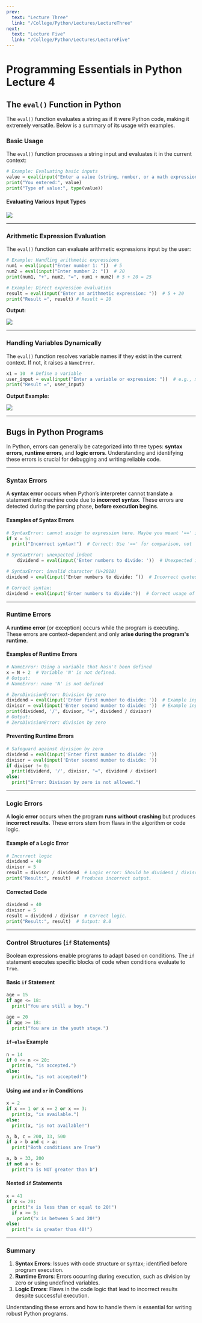 ```yaml
---
prev:
  text: "Lecture Three"
  link: "/College/Python/Lectures/LectureThree"
next:
  text: "Lecture Five"
  link: "/College/Python/Lectures/LectureFive"
---
```


# Programming Essentials in Python Lecture 4

## The `eval()` Function in Python

The `eval()` function evaluates a string as if it were Python code, making it extremely versatile. Below is a summary of its usage with examples.

### Basic Usage

The `eval()` function processes a string input and evaluates it in the current context:

```Python
# Example: Evaluating basic inputs
value = eval(input("Enter a value (string, number, or a math expression): "))
print("You entered:", value)
print("Type of value:", type(value))
```

#### Evaluating Various Input Types

![](../imgs/output1.png)

---

### Arithmetic Expression Evaluation

The `eval()` function can evaluate arithmetic expressions input by the user:

```python
# Example: Handling arithmetic expressions
num1 = eval(input("Enter number 1: "))  # 5
num2 = eval(input("Enter number 2: "))  # 20
print(num1, "+", num2, "=", num1 + num2) # 5 + 20 = 25

# Example: Direct expression evaluation
result = eval(input("Enter an arithmetic expression: "))  # 5 + 20
print("Result =", result) # Result = 20
```

**Output:**

![](../imgs/output2.png)

---

### Handling Variables Dynamically

The `eval()` function resolves variable names if they exist in the current context. If not, it raises a `NameError`.

```python
x1 = 10  # Define a variable
user_input = eval(input("Enter a variable or expression: "))  # e.g., x1 * 2
print("Result =", user_input)
```

**Output Example:**

![](../imgs/output3.png)

---

## Bugs in Python Programs

In Python, errors can generally be categorized into three types: **syntax errors**, **runtime errors**, and **logic errors**. Understanding and identifying these errors is crucial for debugging and writing reliable code.

---

### Syntax Errors

A **syntax error** occurs when Python’s interpreter cannot translate a statement into machine code due to **incorrect syntax**. These errors are detected during the parsing phase, **before execution begins**.

#### Examples of Syntax Errors

```python
# SyntaxError: cannot assign to expression here. Maybe you meant '==' instead of '='?
if x = 5:
  print("Incorrect syntax!")  # Correct: Use '==' for comparison, not '=' for assignment.

# SyntaxError: unexpected indent
    dividend = eval(input('Enter numbers to divide: '))  # Unexpected indent.

# SyntaxError: invalid character (U+2018)
dividend = eval(input(‘Enter numbers to divide: ’))  # Incorrect quotes (smart quotes).

# Correct syntax:
dividend = eval(input('Enter numbers to divide:'))  # Correct usage of quotes and indentation.
```

---

### Runtime Errors

A **runtime error** (or exception) occurs while the program is executing. These errors are context-dependent and only **arise during the program's runtime**.

#### Examples of Runtime Errors

```python
# NameError: Using a variable that hasn't been defined
x = N + 2  # Variable 'N' is not defined.
# Output:
# NameError: name 'N' is not defined

# ZeroDivisionError: Division by zero
dividend = eval(input('Enter first number to divide: '))  # Example input: 40
divisor = eval(input('Enter second number to divide: '))  # Example input: 0
print(dividend, '/', divisor, "=", dividend / divisor)
# Output:
# ZeroDivisionError: division by zero
```

#### Preventing Runtime Errors

```python
# Safeguard against division by zero
dividend = eval(input('Enter first number to divide: '))
divisor = eval(input('Enter second number to divide: '))
if divisor != 0:
  print(dividend, '/', divisor, "=", dividend / divisor)
else:
  print("Error: Division by zero is not allowed.")
```

---

### Logic Errors

A **logic error** occurs when the program **runs without crashing** but produces **incorrect results**. These errors stem from flaws in the algorithm or code logic.

#### Example of a Logic Error

```python
# Incorrect logic
dividend = 40
divisor = 5
result = divisor / dividend  # Logic error: Should be dividend / divisor.
print("Result:", result)  # Produces incorrect output.
```

#### Corrected Code

```python
dividend = 40
divisor = 5
result = dividend / divisor  # Correct logic.
print("Result:", result)  # Output: 8.0
```

---

### Control Structures (`if` Statements)

Boolean expressions enable programs to adapt based on conditions. The `if` statement executes specific blocks of code when conditions evaluate to `True`.

#### Basic `if` Statement

```python
age = 15
if age <= 18:
  print("You are still a boy.")

age = 20
if age >= 18:
  print("You are in the youth stage.")
```

#### `if-else` Example

```python
n = 14
if 0 <= n <= 20:
  print(n, "is accepted.")
else:
  print(n, "is not accepted!")
```

#### Using `and` and `or` in Conditions

```python
x = 2
if x == 1 or x == 2 or x == 3:
  print(x, "is available.")
else:
  print(x, "is not available!")

a, b, c = 200, 33, 500
if a > b and c > a:
  print("Both conditions are True")

a, b = 33, 200
if not a > b:
  print("a is NOT greater than b")
```

#### Nested `if` Statements

```python
x = 41
if x <= 20:
  print("x is less than or equal to 20!")
  if x >= 5:
    print("x is between 5 and 20!")
else:
  print("x is greater than 40!")
```

---

### Summary

1. **Syntax Errors**: Issues with code structure or syntax; identified before program execution.
2. **Runtime Errors**: Errors occurring during execution, such as division by zero or using undefined variables.
3. **Logic Errors**: Flaws in the code logic that lead to incorrect results despite successful execution.

Understanding these errors and how to handle them is essential for writing robust Python programs.
